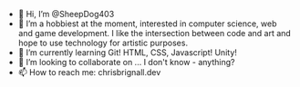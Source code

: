 - 👋 Hi, I’m @SheepDog403
- 👀 I’m a hobbiest at the moment, interested in computer science, web and game development. I like the intersection between code and art and hope to use technology for artistic purposes.
- 🌱 I’m currently learning Git! HTML, CSS, Javascript! Unity!
- 💞️ I’m looking to collaborate on ... I don't know - anything?
- 📫 How to reach me: chrisbrignall.dev

<!---
SheepDog403/SheepDog403 is a ✨ special ✨ repository because its `README.md` (this file) appears on your GitHub profile.
You can click the Preview link to take a look at your changes.
--->
